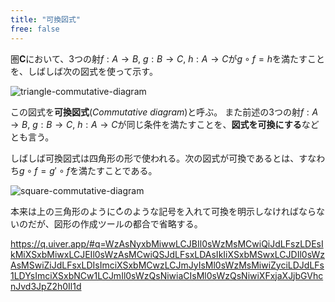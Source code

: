 ```yaml
---
title: "可換図式"
free: false
---
```


圏$\mathbf{C}$において、3つの射$f: A \to B$, $g: B \to C$, $h: A \to C$が$g \circ f = h$を満たすことを、しばしば次の図式を使って示す。

![triangle-commutative-diagram](https://storage.googleapis.com/zenn-user-upload/65110400b19d-20240727.png)

この図式を**可換図式**(*Commutative diagram*)と呼ぶ。
また前述の3つの射$f: A \to B$, $g: B \to C$, $h: A \to C$が同じ条件を満たすことを、**図式を可換にする**などとも言う。

しばしば可換図式は四角形の形で使われる。次の図式が可換であるとは、すなわち$g \circ f = g' \circ f$を満たすことである。

![square-commutative-diagram](https://storage.googleapis.com/zenn-user-upload/e9dbbf609f1e-20240727.png)

本来は上の三角形のように$\circlearrowright$のような記号を入れて可換を明示しなければならないのだが、図形の作成ツールの都合で省略する。

https://q.uiver.app/#q=WzAsNyxbMiwwLCJBIl0sWzMsMCwiQiJdLFszLDEsIkMiXSxbMiwxLCJEIl0sWzAsMCwiQSJdLFsxLDAsIkIiXSxbMSwxLCJDIl0sWzAsMSwiZiJdLFsxLDIsImciXSxbMCwzLCJmJyIsMl0sWzMsMiwiZyciLDJdLFs1LDYsImciXSxbNCw1LCJmIl0sWzQsNiwiaCIsMl0sWzQsNiwiXFxjaXJjbGVhcnJvd3JpZ2h0Il1d
